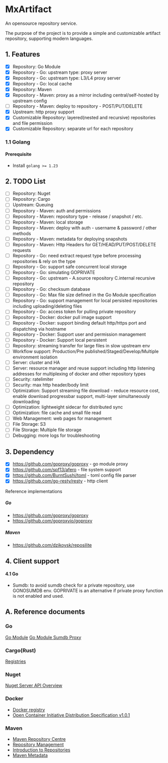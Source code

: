 # MxArtifact

An opensource repository service.

The purpose of the project is to provide a simple and customizable artifact repository, supporting modern languages.

## 1. Features

* [x] Repository: Go Module
* [x] Repository - Go: upstream type: proxy server
* [x] Repository - Go: upstream type: L3/L4 proxy server
* [x] Repository - Go: local cache
* [x] Repository: Maven
* [x] Repository - Maven: proxy as a mirror including central/self-hosted by upstream config
* [ ] Repository - Maven: deploy to repository - POST/PUT/DELETE
* [x] Upstream: http proxy support
* [x] Customizable Repository: layered(nested and recursive) repositories and file permission
* [x] Customizable Repository: separate url for each repository

### 1.1 Golang

#### Prerequisite

* Install `golang >= 1.23`

## 2. TODO List

* [ ] Repository: Nuget
* [ ] Repository: Cargo
* [ ] Upstream: Queuing
* [ ] Repository - Maven: auth and permissions
* [ ] Repository - Maven: repository type - release / snapshot / etc.
* [ ] Repository - Maven: local storage
* [ ] Repository - Maven: deploy with auth - username & password / other methods
* [ ] Repository - Maven: metadata for deploying snapshots
* [ ] Repository - Maven: Http Headers for GET/HEAD/PUT/POST/DELETE requests
* [ ] Repository - Go: need extract request type before processing repositories & rely on the type
* [ ] Repository - Go: support safe concurrent local storage
* [ ] Repository - Go: simulating GOPRIVATE
* [ ] Repository - Go: upstream - A.source repository C.internal recursive repository
* [ ] Repository - Go: checksum database
* [ ] Repository - Go: Max file size defined in the Go Module specification
* [ ] Repository - Go: support management for local persisted repositories including uploading/deleting files
* [ ] Repository - Go: access token for pulling private repository
* [ ] Repository - Docker: docker pull image support
* [ ] Repository - Docker: support binding default http/https port and dispatching via hostname
* [ ] Repository - Docker: Support user and permission management
* [ ] Repository - Docker: Support local persistent
* [ ] Repository: streaming transfer for large files in slow upstream env
* [ ] Workflow support: Production/Pre published/Staged/Develop/Multiple environment isolation
* [ ] Server: cluster and HA
* [ ] Server: resource manager and reuse support including http listening addresses for multiplexing of docker and other
  repository types
* [ ] Security: ratelimiter
* [ ] Security: max http header/body limit
* [ ] Optimization: Support streaming file download - reduce resource cost, enable download progressbar support,
  multi-layer simultaneously downloading
* [ ] Optimization: lightweight sidecar for distributed sync
* [ ] Optimization: file cache and small file read
* [ ] Web Management: web pages for management
* [ ] File Storage: S3
* [ ] File Storage: Multiple file storage
* [ ] Debugging: more logs for troubleshooting

## 3. Dependency

* [x] https://github.com/goproxy/goproxy - go module proxy
* [x] https://github.com/spf13/afero - file system support
* [x] https://github.com/BurntSushi/toml - toml config file parser
* [x] https://github.com/go-resty/resty - http client

Reference implementations

##### Go

* https://github.com/goproxy/goproxy
* https://github.com/goproxyio/goproxy

##### Maven

* https://github.com/dzikoysk/reposilite

## 4. Client support

#### 4.1 Go

* Sumdb: to avoid sumdb check for a private repository, use GONOSUMDB env. GOPRIVATE is an alternative if private proxy
  function is not enabled and used.

## A. Reference documents

### Go

[Go Module](https://go.dev/ref/mod)
[Go Module Sumdb Proxy](https://go.googlesource.com/proposal/+/master/design/25530-sumdb.md#proxying-a-checksum-database)

### Cargo(Rust)

[Registries](https://doc.rust-lang.org/cargo/reference/registries.html)

### Nuget

[Nuget Server API Overview](https://learn.microsoft.com/en-us/nuget/api/overview)

### Docker

* [Docker registry](https://docs.docker.com/registry/spec/api/)
* [Open Container Initiative Distribution Specification v1.0.1](https://github.com/opencontainers/distribution-spec/blob/v1.0.1/spec.md)

### Maven

* [Maven Repository Centre](https://maven.apache.org/repositories/index.html)
* [Repository Management](https://maven.apache.org/repository-management.html)
* [Introduction to Repositories](https://maven.apache.org/guides/introduction/introduction-to-repositories.html)
* [Maven Metadata](https://maven.apache.org/repositories/metadata.html)

